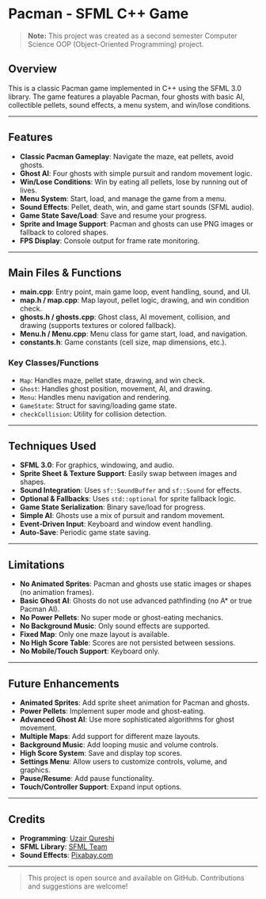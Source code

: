 # Pacman - SFML C++ Game

> **Note:** This project was created as a second semester Computer Science OOP (Object-Oriented Programming) project.

## Overview
This is a classic Pacman game implemented in C++ using the SFML 3.0 library. The game features a playable Pacman, four ghosts with basic AI, collectible pellets, sound effects, a menu system, and win/lose conditions.

---

## Features
- **Classic Pacman Gameplay**: Navigate the maze, eat pellets, avoid ghosts.
- **Ghost AI**: Four ghosts with simple pursuit and random movement logic.
- **Win/Lose Conditions**: Win by eating all pellets, lose by running out of lives.
- **Menu System**: Start, load, and manage the game from a menu.
- **Sound Effects**: Pellet, death, win, and game start sounds (SFML audio).
- **Game State Save/Load**: Save and resume your progress.
- **Sprite and Image Support**: Pacman and ghosts can use PNG images or fallback to colored shapes.
- **FPS Display**: Console output for frame rate monitoring.

---

## Main Files & Functions
- **main.cpp**: Entry point, main game loop, event handling, sound, and UI.
- **map.h / map.cpp**: Map layout, pellet logic, drawing, and win condition check.
- **ghosts.h / ghosts.cpp**: Ghost class, AI movement, collision, and drawing (supports textures or colored fallback).
- **Menu.h / Menu.cpp**: Menu class for game start, load, and navigation.
- **constants.h**: Game constants (cell size, map dimensions, etc.).

### Key Classes/Functions
- `Map`: Handles maze, pellet state, drawing, and win check.
- `Ghost`: Handles ghost position, movement, AI, and drawing.
- `Menu`: Handles menu navigation and rendering.
- `GameState`: Struct for saving/loading game state.
- `checkCollision`: Utility for collision detection.

---

## Techniques Used
- **SFML 3.0**: For graphics, windowing, and audio.
- **Sprite Sheet & Texture Support**: Easily swap between images and shapes.
- **Sound Integration**: Uses `sf::SoundBuffer` and `sf::Sound` for effects.
- **Optional & Fallbacks**: Uses `std::optional` for sprite fallback logic.
- **Game State Serialization**: Binary save/load for progress.
- **Simple AI**: Ghosts use a mix of pursuit and random movement.
- **Event-Driven Input**: Keyboard and window event handling.
- **Auto-Save**: Periodic game state saving.

---

## Limitations
- **No Animated Sprites**: Pacman and ghosts use static images or shapes (no animation frames).
- **Basic Ghost AI**: Ghosts do not use advanced pathfinding (no A* or true Pacman AI).
- **No Power Pellets**: No super mode or ghost-eating mechanics.
- **No Background Music**: Only sound effects are supported.
- **Fixed Map**: Only one maze layout is available.
- **No High Score Table**: Scores are not persisted between sessions.
- **No Mobile/Touch Support**: Keyboard only.

---

## Future Enhancements
- **Animated Sprites**: Add sprite sheet animation for Pacman and ghosts.
- **Power Pellets**: Implement super mode and ghost-eating.
- **Advanced Ghost AI**: Use more sophisticated algorithms for ghost movement.
- **Multiple Maps**: Add support for different maze layouts.
- **Background Music**: Add looping music and volume controls.
- **High Score System**: Save and display top scores.
- **Settings Menu**: Allow users to customize controls, volume, and graphics.
- **Pause/Resume**: Add pause functionality.
- **Touch/Controller Support**: Expand input options.

---

## Credits
- **Programming**: [Uzair Qureshi](https://www.github.com/uzairnqureshi)
- **SFML Library**: [SFML Team](https://www.sfml-dev.org)
- **Sound Effects**: [Pixabay.com](https://pixabay.com/sound-effects/search/pac-man/)

---

> This project is open source and available on GitHub. Contributions and suggestions are welcome! 
